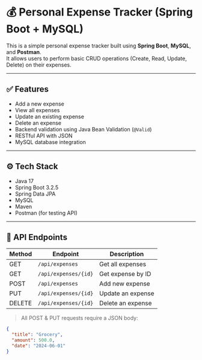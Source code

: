 # 💰 Personal Expense Tracker (Spring Boot + MySQL)

This is a simple personal expense tracker built using **Spring Boot**, **MySQL**, and **Postman**.  
It allows users to perform basic CRUD operations (Create, Read, Update, Delete) on their expenses.

---

## ✅ Features

- Add a new expense
- View all expenses
- Update an existing expense
- Delete an expense
- Backend validation using Java Bean Validation (`@Valid`)
- RESTful API with JSON
- MySQL database integration

---

## ⚙️ Tech Stack

- Java 17
- Spring Boot 3.2.5
- Spring Data JPA
- MySQL
- Maven
- Postman (for testing API)

---

## 🧪 API Endpoints

| Method | Endpoint             | Description             |
|--------|----------------------|-------------------------|
| GET    | `/api/expenses`      | Get all expenses        |
| GET    | `/api/expenses/{id}` | Get expense by ID       |
| POST   | `/api/expenses`      | Add new expense         |
| PUT    | `/api/expenses/{id}` | Update an expense       |
| DELETE | `/api/expenses/{id}` | Delete an expense       |

> All POST & PUT requests require a JSON body:
```json
{
  "title": "Grocery",
  "amount": 500.0,
  "date": "2024-06-01"
}
